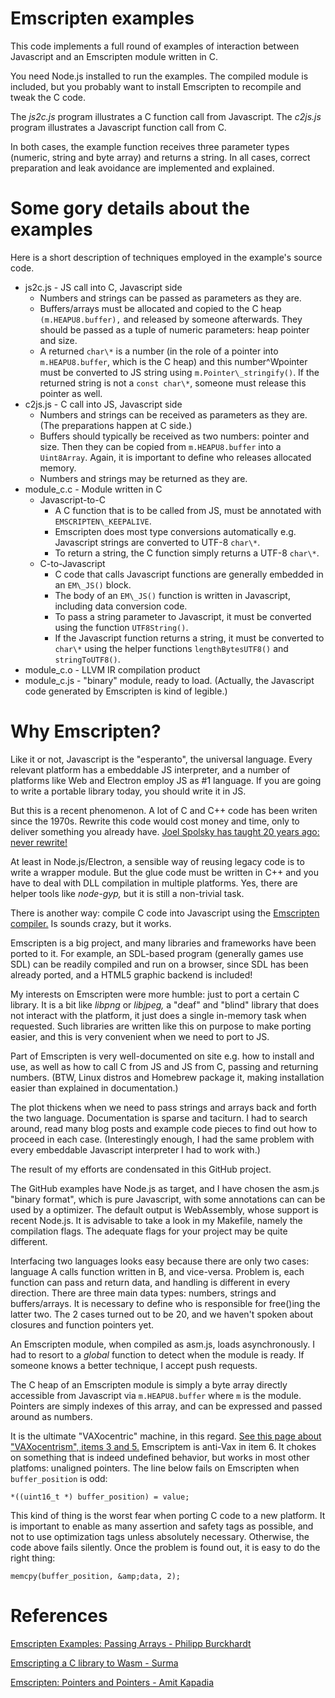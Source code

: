 # Emscripten examples 

This code implements a full round of examples of interaction between Javascript
and an Emscripten module written in C.

You need Node.js installed to run the examples. The compiled module is included,
but you probably want to install Emscripten to recompile and tweak the C code.

The *js2c.js* program illustrates a C function call from Javascript.
The *c2js.js* program illustrates a Javascript function call from C.

In both cases, the example function receives three parameter types (numeric,
string and byte array) and returns a string. In all cases, correct preparation
and leak avoidance are implemented and explained.

# Some gory details about the examples

Here is a short description of techniques employed in the example's source code.

* js2c.js - JS call into C, Javascript side
  * Numbers and strings can be passed as parameters as they are.
  * Buffers/arrays must be allocated and copied to the C heap `(m.HEAPU8.buffer),` 
and released by someone afterwards. They should be passed as a tuple of numeric parameters:
heap pointer and size.
  * A returned `char\*` is a number (in the role of a pointer into `m.HEAPU8.buffer`, which is the
C heap) and this number^Wpointer must be converted to 
JS string using `m.Pointer\_stringify()`. If the returned string is not a `const char\*`, someone
must release this pointer as well.
* c2js.js - C call into JS, Javascript side
  * Numbers and strings can be received as parameters as they are. (The preparations happen
at C side.)
  * Buffers should typically be received as two numbers: pointer and size. Then they can
be copied from `m.HEAPU8.buffer` into a `Uint8Array`. Again, it is important
to define who releases allocated memory.
  * Numbers and strings may be returned as they are.
* module\_c.c - Module written in C
  * Javascript-to-C
    * A C function that is to be called from JS, must be annotated with
`EMSCRIPTEN\_KEEPALIVE`.
    * Emscripten does most type conversions automatically
e.g. Javascript strings are converted to UTF-8 `char\*`.
    * To return a string, the C function simply returns a UTF-8 `char\*`.
  * C-to-Javascript
    * C code that calls Javascript functions are generally embedded in an `EM\_JS()` block.
    * The body of an `EM\_JS()` function is written in Javascript, including
data conversion code.
    * To pass a string parameter to Javascript, it must be converted using
the function `UTF8String()`.
    * If the Javascript function returns a string, it must be converted 
to `char\*` using the helper functions `lengthBytesUTF8()` and `stringToUTF8()`.
* module\_c.o - LLVM IR compilation product 
* module\_c.js - "binary" module, ready to load. (Actually, the Javascript code
generated by Emscripten is kind of legible.)

# Why Emscripten?

Like it or not, Javascript is the "esperanto", the universal language.
Every relevant platform has a embeddable JS interpreter, and a number
of platforms like Web and Electron employ JS as #1 language. If you
are going to write a portable library today, you should write it in JS.

But this is a recent phenomenon. A lot of C and C++ code has been writen
since the 1970s. Rewrite this code would cost money and time, only to 
deliver something you already have.
[Joel Spolsky has taught 20 years ago: never rewrite!](https://www.joelonsoftware.com/2000/04/06/things-you-should-never-do-part-i/)

At least in Node.js/Electron, a sensible way of reusing legacy code
is to write a wrapper module. But the glue code must be written in
C++ and you have to deal with DLL compilation in multiple platforms.
Yes, there are helper tools like *node-gyp,* but it is still
a non-trivial task.

There is another way: compile C code into Javascript using the
[Emscripten compiler.](http://kripken.github.io/emscripten-site/)
Is sounds crazy, but it works.

Emscripten is a big project, and many libraries and frameworks have been
ported to it. For example, an SDL-based program (generally games use SDL)
can be readily compiled and run on a browser, since SDL has been already
ported, and a HTML5 graphic backend is included!

My interests on Emscripten were more humble: just to port a certain C
library. It is a bit like *libpng* or *libjpeg,* a "deaf" and
"blind" library that does not interact with the platform, it just does
a single in-memory task when requested. Such libraries are written like
this on purpose to make porting easier, and this is very convenient when
we need to port to JS.

Part of Emscripten is very well-documented on site e.g. how to install
and use, as well as how to call C from JS and JS from C, passing and
returning numbers. (BTW, Linux distros and Homebrew package it, making
installation easier than explained in documentation.)

The plot thickens when we need to pass strings and arrays back and forth
the two language.
Documentation is sparse and taciturn. I had to search around, read many
blog posts and example code pieces to find out how to proceed in each
case. (Interestingly enough, I had the same problem with
every embeddable Javascript interpreter I had to work with.)

The result of my efforts are condensated in this GitHub project.

The GitHub examples have Node.js as target, and I have chosen the
asm.js "binary format", which is pure Javascript, with some annotations
can can be used by a optimizer. The default output is WebAssembly, whose
support is recent Node.js. It is advisable to take a look in my Makefile,
namely the compilation flags. The adequate flags for your project may be
quite different.

Interfacing two languages looks easy because there are only two cases:
language A calls function written in B, and vice-versa. Problem is,
each function can pass and return data, and handling is different in
every direction. There are three main data types: numbers, strings
and buffers/arrays. It is necessary to define who is responsible for
free()ing the latter two. The 2 cases turned out to be 20, and
we haven't spoken about closures and function pointers yet.

An Emscripten module, when compiled as asm.js,
loads asynchronously. I had to resort to a *global*
function to detect when the module is ready. If someone knows a
better technique, I accept push requests.

The C heap of an Emscripten module is simply a byte array directly
accessible from Javascript via `m.HEAPU8.buffer` where `m`
is the module. Pointers are simply indexes of this array, and can
be expressed and passed around as numbers.

It is the ultimate "VAXocentric" machine, in this regard.
[See this page about "VAXocentrism", items 3 and 5.](http://catb.org/jargon/html/V/vaxocentrism.html)
Emscriptem is anti-Vax in item 6. It chokes on something that is indeed undefined behavior, but
works in most other platfoms: unaligned pointers. The line below fails on Emscripten when
`buffer_position` is odd:

`*((uint16_t *) buffer_position) = value;`

This kind of thing is the worst fear when porting C code to a new
platform. It is important to enable as many assertion and safety tags
as possible, and not to use optimization tags unless absolutely necessary.
Otherwise, the code above fails silently. Once the problem is found out,
it is easy to do the right thing:

`memcpy(buffer_position, &amp;data, 2);`

# References

[Emscripten Examples: Passing Arrays - Philipp Burckhardt](https://github.com/Planeshifter/emscripten-examples/tree/master/01_PassingArrays)

[Emscripting a C library to Wasm - Surma](https://developers.google.com/web/updates/2018/03/emscripting-a-c-library)

[Emscripten: Pointers and Pointers - Amit Kapadia](https://kapadia.github.io/emscripten/2013/09/13/emscripten-pointers-and-pointers.html)
